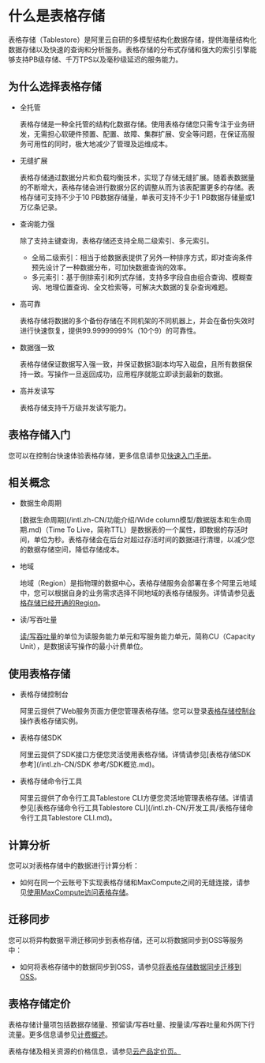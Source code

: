# 什么是表格存储

表格存储（Tablestore）是阿里云自研的多模型结构化数据存储，提供海量结构化数据存储以及快速的查询和分析服务。表格存储的分布式存储和强大的索引引擎能够支持PB级存储、千万TPS以及毫秒级延迟的服务能力。

## 为什么选择表格存储

-   全托管

    表格存储是一种全托管的结构化数据存储。使用表格存储您只需专注于业务研发，无需担心软硬件预置、配置、故障、集群扩展、安全等问题，在保证高服务可用性的同时，极大地减少了管理及运维成本。

-   无缝扩展

    表格存储通过数据分片和负载均衡技术，实现了存储无缝扩展。随着表数据量的不断增大，表格存储会进行数据分区的调整从而为该表配置更多的存储。表格存储可支持不少于10 PB数据存储量，单表可支持不少于1 PB数据存储量或1万亿条记录。

-   查询能力强

    除了支持主键查询，表格存储还支持全局二级索引、多元索引。

    -   全局二级索引：相当于给数据表提供了另外一种排序方式，即对查询条件预先设计了一种数据分布，可加快数据查询的效率。
    -   多元索引：基于倒排索引和列式存储，支持多字段自由组合查询、模糊查询、地理位置查询、全文检索等，可解决大数据的复杂查询难题。
-   高可靠

    表格存储将数据的多个备份存储在不同机架的不同机器上，并会在备份失效时进行快速恢复，提供99.99999999%（10个9）的可靠性。

-   数据强一致

    表格存储保证数据写入强一致，并保证数据3副本均写入磁盘，且所有数据保持一致。写操作一旦返回成功，应用程序就能立即读到最新的数据。

-   高并发读写

    表格存储支持千万级并发读写能力。


## 表格存储入门

您可以在控制台快速体验表格存储，更多信息请参见[快速入门手册](/intl.zh-CN/快速入门/概述.md)。

## 相关概念

-   数据生命周期

    [数据生命周期](/intl.zh-CN/功能介绍/Wide column模型/数据版本和生命周期.md)（Time To Live，简称TTL）是数据表的一个属性，即数据的存活时间，单位为秒。表格存储会在后台对超过存活时间的数据进行清理，以减少您的数据存储空间，降低存储成本。

-   地域

    地域（Region）是指物理的数据中心，表格存储服务会部署在多个阿里云地域中，您可以根据自身的业务需求选择不同地域的表格存储服务。详情请参见[表格存储已经开通的Region](/intl.zh-CN/功能介绍/基础概念/地域.md)。

-   读/写吞吐量

    [读/写吞吐量](/intl.zh-CN/功能介绍/基础概念/读写吞吐量.md)的单位为读服务能力单元和写服务能力单元，简称CU（Capacity Unit），是数据读写操作的最小计费单位。


## 使用表格存储

-   表格存储控制台

    阿里云提供了Web服务页面方便您管理表格存储。您可以登录[表格存储控制台](https://otsnext.console.aliyun.com/)操作表格存储实例。

-   表格存储SDK

    阿里云提供了SDK接口方便您灵活使用表格存储。详情请参见[表格存储SDK参考](/intl.zh-CN/SDK 参考/SDK概览.md)。

-   表格存储命令行工具

    阿里云提供了命令行工具Tablestore CLI方便您灵活地管理表格存储。详情请参见[表格存储命令行工具Tablestore CLI](/intl.zh-CN/开发工具/表格存储命令行工具Tablestore CLI.md)。


## 计算分析

您可以对表格存储中的数据进行计算分析：

-   如何在同一个云账号下实现表格存储和MaxCompute之间的无缝连接，请参见[使用MaxCompute访问表格存储](/intl.zh-CN/计算与分析/MaxCompute/使用MaxCompute访问表格存储.md)。

## 迁移同步

您可以将异构数据平滑迁移同步到表格存储，还可以将数据同步到OSS等服务中：

-   如何将表格存储中的数据同步到OSS，请参见[将表格存储数据同步迁移到OSS](/intl.zh-CN/数据同步迁移/数据导出/将表格存储数据同步到OSS/概述.md)。

## 表格存储定价

表格存储计量项包括数据存储量、预留读/写吞吐量、按量读/写吞吐量和外网下行流量。更多信息请参见[计费概述](/intl.zh-CN/产品定价/计费概述.md)。

表格存储及相关资源的价格信息，请参见[云产品定价页。](https://www.alibabacloud.com/product/table-store/pricing)

